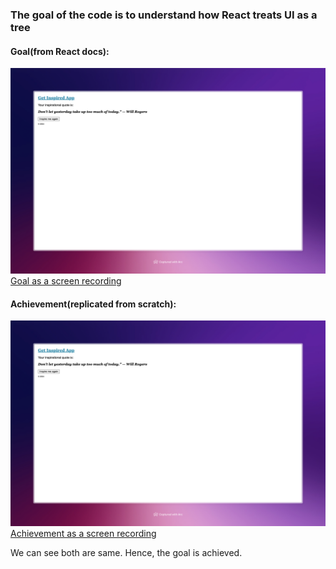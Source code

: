 ### The goal of the code is to understand how React treats UI as a tree 

#### Goal(from React docs):
![goal.jpeg](src/assets/goal.jpeg)
[Goal as a screen recording](src/assets/Goal%20SR.mov)

#### Achievement(replicated from scratch):
![Achievment.jpeg](src/assets/Achievment.jpeg)
[Achievement as a screen recording](src/assets/Achievement%20SR.mov)

We can see both are same. Hence, the goal is achieved. 